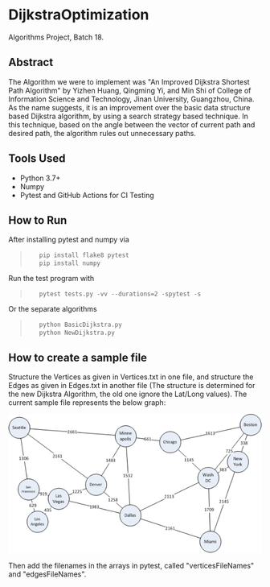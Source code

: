 # DijkstraOptimization
Algorithms Project, Batch 18.

## Abstract
The Algorithm we were to implement was "An Improved Dijkstra Shortest Path Algorithm" by Yizhen Huang, Qingming Yi, and Min Shi of College of Information Science and Technology, Jinan University, Guangzhou, China. As the name suggests, it is an improvement over the basic data structure based Dijkstra algorithm, by using a search strategy based technique. In this technique, based on the angle between the vector of current path and desired path, the algorithm rules out unnecessary paths.

## Tools Used
- Python 3.7+
- Numpy
- Pytest and GitHub Actions for CI Testing

## How to Run
After installing pytest and numpy via
>        pip install flake8 pytest
>        pip install numpy

Run the test program with
>        pytest tests.py -vv --durations=2 -spytest -s

Or the separate algorithms
>        python BasicDijkstra.py
>        python NewDijkstra.py


## How to create a sample file
Structure the Vertices as given in Vertices.txt in one file, and structure the Edges as given in Edges.txt in another file (The structure is determined for the new Dijkstra Algorithm, the old one ignore the Lat/Long values). The current sample file represents the below graph:

![Sample graph](usa.png?raw=true)

Then add the filenames in the arrays in pytest, called "verticesFileNames" and "edgesFileNames".
